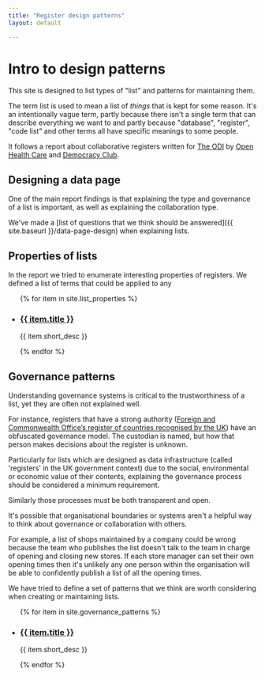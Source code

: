 ```yaml
---
title: "Register design patterns"
layout: default

---
```

# Intro to design patterns

This site is designed to list types of "list" and patterns for maintaining them.

The term list is used to mean a list of _things_ that is kept for some reason. It's an intentionally vague term, partly because there isn't a single term that can describe everything we want to and partly because "database", "register", "code list" and other terms all have specific meanings to some people.

It follows a report about collaborative registers written for [The ODI][odi] by [Open Health Care][ohc] and [Democracy Club][dc].

## Designing a data page

One of the main report findings is that explaining the type and governance of a list is important, as well as explaining the collaboration type.

We've made a [list of questions that we think should be answered]({{ site.baseurl }}/data-page-design) when explaining lists.

## Properties of lists

In the report we tried to enumerate interesting properties of registers. We defined a list of terms that could be applied to any
<ul>
    {% for item in site.list_properties %}
    <li>
        <h3><a href="{{ site.baseurl }}{{ item.url }}">{{ item.title }}</a></h3>
        <p>{{ item.short_desc }}</p>
    </li>
    {% endfor %}
</ul>

## Governance patterns

Understanding governance systems is critical to the trustworthiness of a list, yet they are often not explained well.

For instance, registers that have a strong authority ([Foreign and Commonwealth Office’s register of countries recognised by the UK](https://country.register.gov.uk/)) have an obfuscated governance model. The custodian is named, but how that person makes decisions about the register is unknown.

Particularly for lists which are designed as data infrastructure (called 'registers' in the UK government context) due to the social, environmental or economic value of their contents, explaining the governance process should be considered a minimum requirement.

Similarly those processes must be both transparent and open.

It's possible that organisational boundaries or systems aren't a helpful way to think about governance or collaboration with others.

For example, a list of shops maintained by a company could be wrong because the team who publishes the list doesn't talk to the  team in charge of opening and closing new stores. If each store manager can set their own opening times then it's unlikely any one person within the organisation will be able to confidently publish a list of all the opening times.

We have tried to define a set of patterns that we think are worth considering when creating or maintaining lists.


<ul>
{% for item in site.governance_patterns %}
<li>
    <h3><a href="{{ site.baseurl }}{{ item.url }}">{{ item.title }}</a></h3>
    <p>{{ item.short_desc }}</p>
</li>
{% endfor %}
</ul>






[odi]: https://theodi.org/
[ohc]: http://openhealthcare.org.uk/
[dc]: https://democracyclub.org.uk

